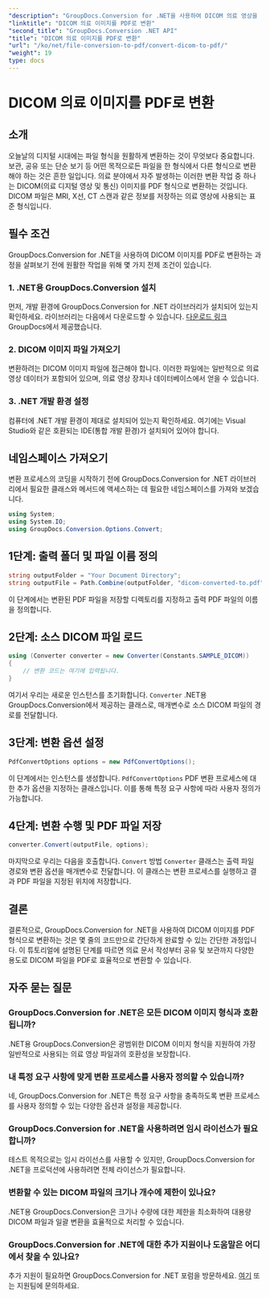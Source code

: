 ```yaml
---
"description": "GroupDocs.Conversion for .NET을 사용하여 DICOM 의료 영상을 PDF 형식으로 손쉽게 변환하세요. 유연하고 효율적이며 사용자 정의가 가능한 변환 솔루션입니다."
"linktitle": "DICOM 의료 이미지를 PDF로 변환"
"second_title": "GroupDocs.Conversion .NET API"
"title": "DICOM 의료 이미지를 PDF로 변환"
"url": "/ko/net/file-conversion-to-pdf/convert-dicom-to-pdf/"
"weight": 19
type: docs
---
```

# DICOM 의료 이미지를 PDF로 변환

## 소개
오늘날의 디지털 시대에는 파일 형식을 원활하게 변환하는 것이 무엇보다 중요합니다. 보관, 공유 또는 단순 보기 등 어떤 목적으로든 파일을 한 형식에서 다른 형식으로 변환해야 하는 것은 흔한 일입니다. 의료 분야에서 자주 발생하는 이러한 변환 작업 중 하나는 DICOM(의료 디지털 영상 및 통신) 이미지를 PDF 형식으로 변환하는 것입니다. DICOM 파일은 MRI, X선, CT 스캔과 같은 정보를 저장하는 의료 영상에 사용되는 표준 형식입니다.
## 필수 조건
GroupDocs.Conversion for .NET을 사용하여 DICOM 이미지를 PDF로 변환하는 과정을 살펴보기 전에 원활한 작업을 위해 몇 가지 전제 조건이 있습니다.
### 1. .NET용 GroupDocs.Conversion 설치
먼저, 개발 환경에 GroupDocs.Conversion for .NET 라이브러리가 설치되어 있는지 확인하세요. 라이브러리는 다음에서 다운로드할 수 있습니다. [다운로드 링크](https://releases.groupdocs.com/conversion/net/) GroupDocs에서 제공했습니다.
### 2. DICOM 이미지 파일 가져오기
변환하려는 DICOM 이미지 파일에 접근해야 합니다. 이러한 파일에는 일반적으로 의료 영상 데이터가 포함되어 있으며, 의료 영상 장치나 데이터베이스에서 얻을 수 있습니다.
### 3. .NET 개발 환경 설정
컴퓨터에 .NET 개발 환경이 제대로 설치되어 있는지 확인하세요. 여기에는 Visual Studio와 같은 호환되는 IDE(통합 개발 환경)가 설치되어 있어야 합니다.

## 네임스페이스 가져오기
변환 프로세스의 코딩을 시작하기 전에 GroupDocs.Conversion for .NET 라이브러리에서 필요한 클래스와 메서드에 액세스하는 데 필요한 네임스페이스를 가져와 보겠습니다.
```csharp
using System;
using System.IO;
using GroupDocs.Conversion.Options.Convert;
```
## 1단계: 출력 폴더 및 파일 이름 정의
```csharp
string outputFolder = "Your Document Directory";
string outputFile = Path.Combine(outputFolder, "dicom-converted-to.pdf");
```
이 단계에서는 변환된 PDF 파일을 저장할 디렉토리를 지정하고 출력 PDF 파일의 이름을 정의합니다.
## 2단계: 소스 DICOM 파일 로드
```csharp
using (Converter converter = new Converter(Constants.SAMPLE_DICOM))
{
    // 변환 코드는 여기에 입력됩니다.
}
```
여기서 우리는 새로운 인스턴스를 초기화합니다. `Converter` .NET용 GroupDocs.Conversion에서 제공하는 클래스로, 매개변수로 소스 DICOM 파일의 경로를 전달합니다.
## 3단계: 변환 옵션 설정
```csharp
PdfConvertOptions options = new PdfConvertOptions();
```
이 단계에서는 인스턴스를 생성합니다. `PdfConvertOptions` PDF 변환 프로세스에 대한 추가 옵션을 지정하는 클래스입니다. 이를 통해 특정 요구 사항에 따라 사용자 정의가 가능합니다.
## 4단계: 변환 수행 및 PDF 파일 저장
```csharp
converter.Convert(outputFile, options);
```
마지막으로 우리는 다음을 호출합니다. `Convert` 방법 `Converter` 클래스는 출력 파일 경로와 변환 옵션을 매개변수로 전달합니다. 이 클래스는 변환 프로세스를 실행하고 결과 PDF 파일을 지정된 위치에 저장합니다.

## 결론
결론적으로, GroupDocs.Conversion for .NET을 사용하여 DICOM 이미지를 PDF 형식으로 변환하는 것은 몇 줄의 코드만으로 간단하게 완료할 수 있는 간단한 과정입니다. 이 튜토리얼에 설명된 단계를 따르면 의료 문서 작성부터 공유 및 보관까지 다양한 용도로 DICOM 파일을 PDF로 효율적으로 변환할 수 있습니다.
## 자주 묻는 질문
### GroupDocs.Conversion for .NET은 모든 DICOM 이미지 형식과 호환됩니까?
.NET용 GroupDocs.Conversion은 광범위한 DICOM 이미지 형식을 지원하여 가장 일반적으로 사용되는 의료 영상 파일과의 호환성을 보장합니다.
### 내 특정 요구 사항에 맞게 변환 프로세스를 사용자 정의할 수 있습니까?
네, GroupDocs.Conversion for .NET은 특정 요구 사항을 충족하도록 변환 프로세스를 사용자 정의할 수 있는 다양한 옵션과 설정을 제공합니다.
### GroupDocs.Conversion for .NET을 사용하려면 임시 라이선스가 필요합니까?
테스트 목적으로는 임시 라이선스를 사용할 수 있지만, GroupDocs.Conversion for .NET을 프로덕션에 사용하려면 전체 라이선스가 필요합니다.
### 변환할 수 있는 DICOM 파일의 크기나 개수에 제한이 있나요?
.NET용 GroupDocs.Conversion은 크기나 수량에 대한 제한을 최소화하여 대용량 DICOM 파일과 일괄 변환을 효율적으로 처리할 수 있습니다.
### GroupDocs.Conversion for .NET에 대한 추가 지원이나 도움말은 어디에서 찾을 수 있나요?
추가 지원이 필요하면 GroupDocs.Conversion for .NET 포럼을 방문하세요. [여기](https://forum.groupdocs.com/c/conversion/11) 또는 지원팀에 문의하세요.